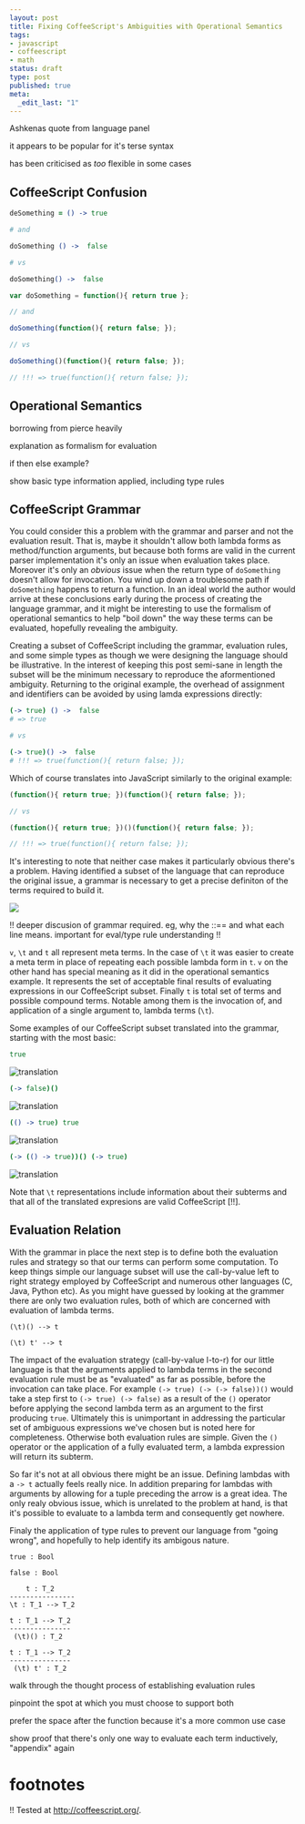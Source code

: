 ```yaml
---
layout: post
title: Fixing CoffeeScript's Ambiguities with Operational Semantics
tags:
- javascript
- coffeescript
- math
status: draft
type: post
published: true
meta:
  _edit_last: "1"
---
```


Ashkenas quote from language panel

it appears to be popular for it's terse syntax

has been criticised as _too_ flexible in some cases

## CoffeeScript Confusion

```coffeescript
deSomething = () -> true

# and

doSomething () ->  false

# vs

doSomething() ->  false
```

```javascript
var doSomething = function(){ return true };

// and

doSomething(function(){ return false; });

// vs

doSomething()(function(){ return false; });

// !!! => true(function(){ return false; });
```

## Operational Semantics

borrowing from pierce heavily

explanation as formalism for evaluation

if then else example?

show basic type information applied, including type rules

## CoffeeScript Grammar

You could consider this a problem with the grammar and parser and not the evaluation result. That is, maybe it shouldn't allow both lambda forms as method/function arguments, but because both forms are valid in the current parser implementation it's only an issue when evaluation takes place. Moreover it's only an *obvious* issue when the return type of `doSomething` doesn't allow for invocation. You wind up down a troublesome path if `doSomething` happens to return a function. In an ideal world the author would arrive at these conclusions early during the process of creating the language grammar, and it might be interesting to use the formalism of operational semantics to help "boil down" the way these terms can be evaluated, hopefully revealing the ambiguity.

Creating a subset of CoffeeScript including the grammar, evaluation rules, and some simple types as though we were designing the language should be illustrative. In the interest of keeping this post semi-sane in length the subset will be the minimum necessary to reproduce the aformentioned ambiguity. Returning to the original example, the overhead of assignment and identifiers can be avoided by using lamda expressions directly:

```coffeescript
(-> true) () ->  false
# => true

# vs

(-> true)() ->  false
# !!! => true(function(){ return false; });
```

Which of course translates into JavaScript similarly to the original example:

```javascript
(function(){ return true; })(function(){ return false; });

// vs

(function(){ return true; })()(function(){ return false; });

// !!! => true(function(){ return false; });
```

It's interesting to note that neither case makes it particularly obvious there's a problem. Having identified a subset of the language that can reproduce the original issue, a grammar is necessary to get a precise definiton of the terms required to build it.

<div class="center">
<img src="/assets/images/diagrams/cs-grammar.png"></img>
</div>


!! deeper discusion of grammar required. eg, why the ::== and what each line means. important for eval/type rule understanding !!

`v`, `\t` and `t` all represent meta terms. In the case of `\t` it was easier to create a meta term in place of repeating each possible lambda form in `t`. `v` on the other hand has special meaning as it did in the operational semantics example. It represents the set of acceptable final results of evaluating expressions in our CoffeeScript subset. Finally `t` is total set of terms and possible compound terms. Notable among them is the invocation of, and application of a single argument to, lambda terms (`\t`).

Some examples of our CoffeeScript subset translated into the grammar, starting with the most basic:

```coffeescript
true
```

![translation]()

```coffeescript
(-> false)()
```

![translation]()

```coffeescript
(() -> true) true
```

![translation]()

```coffeescript
(-> (() -> true))() (-> true)
```

![translation]()

Note that `\t` representations include information about their subterms and that all of the translated expresions are valid CoffeeScript [!!].

## Evaluation Relation

With the grammar in place the next step is to define both the evaluation rules and strategy so that our terms can perform some computation. To keep things simple our language subset will use the call-by-value left to right strategy employed by CoffeeScript and numerous other languages (C, Java, Python etc). As you might have guessed by looking at the grammer there are only two evaluation rules, both of which are concerned with evaluation of lambda terms.

```
(\t)() --> t

(\t) t' --> t
```

The impact of the evaluation strategy (call-by-value l-to-r) for our little language is that the arguments applied to lambda terms in the second evaluation rule must be as "evaluated" as far as possible, before the invocation can take place. For example `(-> true) (-> (-> false))()` would take a step first to `(-> true) (-> false)` as a result of the `()` operator before applying the second lambda term as an argument to the first producing `true`. Ultimately this is unimportant in addressing the particular set of ambiguous expressions we've chosen but is noted here for completeness. Otherwise both evaluation rules are simple. Given the `()` operator or the application of a fully evaluated term, a lambda expression will return its subterm.

So far it's not at all obvious there might be an issue. Defining lambdas with a `-> t` actually feels really nice. In addition preparing for lambdas with arguments by allowing for a tuple preceding the arrow is a great idea. The only realy obvious issue, which is unrelated to the problem at hand, is that it's possible to evaluate to a lambda term and consequently get nowhere.

Finaly the application of type rules to prevent our language from "going wrong", and hopefully to help identify its ambigous nature.

```
true : Bool

false : Bool

    t : T_2
----------------
\t : T_1 --> T_2

t : T_1 --> T_2
---------------
 (\t)() : T_2

t : T_1 --> T_2
---------------
 (\t) t' : T_2
```


walk through the thought process of establishing evaluation rules

pinpoint the spot at which you must choose to support both

prefer the space after the function because it's a more common use case

show proof that there's only one way to evaluate each term inductively, "appendix" again


# footnotes

!! Tested at http://coffeescript.org/.
